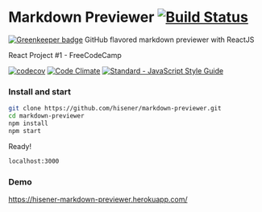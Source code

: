# Markdown Previewer [![Build Status](https://travis-ci.org/hisener/markdown-previewer.svg?branch=master)](https://travis-ci.org/hisener/markdown-previewer)

[![Greenkeeper badge](https://badges.greenkeeper.io/hisener/markdown-previewer.svg)](https://greenkeeper.io/)
GitHub flavored markdown previewer with ReactJS

React Project #1 - FreeCodeCamp

[![codecov](https://codecov.io/gh/hisener/markdown-previewer/branch/master/graph/badge.svg)](https://codecov.io/gh/hisener/markdown-previewer)
[![Code Climate](https://codeclimate.com/github/hisener/markdown-previewer/badges/gpa.svg)](https://codeclimate.com/github/hisener/markdown-previewer)
[![Standard - JavaScript Style Guide](https://img.shields.io/badge/code%20style-standard-brightgreen.svg)](http://standardjs.com/)

### Install and start
```bash
git clone https://github.com/hisener/markdown-previewer.git
cd markdown-previewer
npm install
npm start
```

Ready!
```bash
localhost:3000
```

### Demo
https://hisener-markdown-previewer.herokuapp.com/
